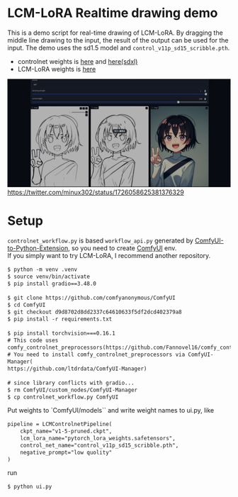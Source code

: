 # LCM-LoRA Realtime drawing demo
This is a demo script for real-time drawing of LCM-LoRA.
By dragging the middle line drawing to the input, the result of the output can be used for the input.
The demo uses the sd1.5 model and `control_v11p_sd15_scribble.pth`.
- controlnet weights is [here](https://huggingface.co/lllyasviel/ControlNet-v1-1) and [here(sdxl)](https://huggingface.co/lllyasviel/sd_control_collection)
- LCM-LoRA weights is [here](https://huggingface.co/latent-consistency/lcm-lora-sdxl)

![demo](./demo.png) 
https://twitter.com/minux302/status/1726058625381376329

# Setup
`controlnet_workflow.py` is based `workflow_api.py` generated by [ComfyUI-to-Python-Extension](https://github.com/pydn/ComfyUI-to-Python-Extension), so you need to create [ComfyUI](https://github.com/comfyanonymous/ComfyUI) env.  
If you simply want to try LCM-LoRA, I recommend another repository.

```
$ python -m venv .venv
$ source venv/bin/activate
$ pip install gradio==3.48.0

$ git clone https://github.com/comfyanonymous/ComfyUI
$ cd ComfyUI
$ git checkout d9d8702d8dd2337c64610633f5df2dcd402379a8
$ pip install -r requirements.txt

$ pip install torchvision===0.16.1
# This code uses comfy_controlnet_preprocessors(https://github.com/Fannovel16/comfy_controlnet_preprocessors).
# You need to install comfy_controlnet_preprocessors via ComfyUI-Manager(
https://github.com/ltdrdata/ComfyUI-Manager)

# since library conflicts with gradio...
$ rm ComfyUI/custom_nodes/ComfyUI-Manager
$ cp controlnet_workflow.py ComfyUI
```

Put weights to `ComfyUI/models`` and write weight names to ui.py, like
```
pipeline = LCMControlnetPipeline(
    ckpt_name="v1-5-pruned.ckpt",
    lcm_lora_name="pytorch_lora_weights.safetensors",
    control_net_name="control_v11p_sd15_scribble.pth",
    negative_prompt="low quolity"
)
```

run
```
$ python ui.py
```